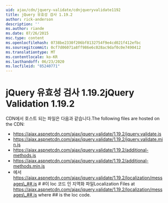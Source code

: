 ```yaml
---
uid: ajax/cdn/jquery-validate/cdnjqueryvalidate1192
title: jQuery 유효성 검사 1.19.2
author: rick-anderson
description: ''
ms.author: riande
ms.date: 07/26/2015
msc.type: content
ms.openlocfilehash: 0738be2330f206bf8132754f9e4cd021f412efbc
ms.sourcegitcommit: 0cf7d06071a8ff986e6c028ac9daf0c0e7490412
ms.translationtype: MT
ms.contentlocale: ko-KR
ms.lasthandoff: 06/23/2020
ms.locfileid: "85240771"
---
```

# <a name="jquery-validation-1192"></a><span data-ttu-id="3161b-102">jQuery 유효성 검사 1.19.2</span><span class="sxs-lookup"><span data-stu-id="3161b-102">jQuery Validation 1.19.2</span></span>

<span data-ttu-id="3161b-103">CDN에서 호스트 되는 파일은 다음과 같습니다.</span><span class="sxs-lookup"><span data-stu-id="3161b-103">The following files are hosted on the CDN:</span></span>

- https://ajax.aspnetcdn.com/ajax/jquery.validate/1.19.2/jquery.validate.js
- https://ajax.aspnetcdn.com/ajax/jquery.validate/1.19.2/jquery.validate.min.js
- https://ajax.aspnetcdn.com/ajax/jquery.validate/1.19.2/additional-methods.js
- https://ajax.aspnetcdn.com/ajax/jquery.validate/1.19.2/additional-methods.min.js
- <span data-ttu-id="3161b-104">에서 https://ajax.aspnetcdn.com/ajax/jquery.validate/1.19.2/localization/messages\_##.js # #이 loc 코드 인 지역화 파일</span><span class="sxs-lookup"><span data-stu-id="3161b-104">Localization Files at https://ajax.aspnetcdn.com/ajax/jquery.validate/1.19.2/localization/messages\_##.js where ## is the loc code.</span></span>
